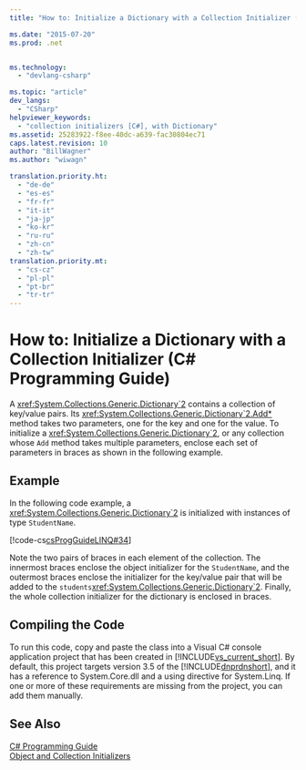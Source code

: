 ```yaml
---
title: "How to: Initialize a Dictionary with a Collection Initializer (C# Programming Guide) | Microsoft Docs"

ms.date: "2015-07-20"
ms.prod: .net


ms.technology: 
  - "devlang-csharp"

ms.topic: "article"
dev_langs: 
  - "CSharp"
helpviewer_keywords: 
  - "collection initializers [C#], with Dictionary"
ms.assetid: 25283922-f8ee-40dc-a639-fac30804ec71
caps.latest.revision: 10
author: "BillWagner"
ms.author: "wiwagn"

translation.priority.ht: 
  - "de-de"
  - "es-es"
  - "fr-fr"
  - "it-it"
  - "ja-jp"
  - "ko-kr"
  - "ru-ru"
  - "zh-cn"
  - "zh-tw"
translation.priority.mt: 
  - "cs-cz"
  - "pl-pl"
  - "pt-br"
  - "tr-tr"
---
```

# How to: Initialize a Dictionary with a Collection Initializer (C# Programming Guide)
A <xref:System.Collections.Generic.Dictionary`2> contains a collection of key/value pairs. Its <xref:System.Collections.Generic.Dictionary`2.Add*> method takes two parameters, one for the key and one for the value. To initialize a <xref:System.Collections.Generic.Dictionary`2>, or any collection whose `Add` method takes multiple parameters, enclose each set of parameters in braces as shown in the following example.  
  
## Example  
 In the following code example, a <xref:System.Collections.Generic.Dictionary`2> is initialized with instances of type `StudentName`.  
  
 [!code-cs[csProgGuideLINQ#34](../../../csharp/programming-guide/arrays/codesnippet/CSharp/how-to-initialize-a-dictionary-with-a-collection-initializer_1.cs)]  
  
 Note the two pairs of braces in each element of the collection. The innermost braces enclose the object initializer for the `StudentName`, and the outermost braces enclose the initializer for the key/value pair that will be added to the `students`<xref:System.Collections.Generic.Dictionary`2>. Finally, the whole collection initializer for the dictionary is enclosed in braces.  
  
## Compiling the Code  
 To run this code, copy and paste the class into a Visual C# console application project that has been created in [!INCLUDE[vs_current_short](../../../csharp/programming-guide/classes-and-structs/includes/vs_current_short_md.md)]. By default, this project targets version 3.5 of the [!INCLUDE[dnprdnshort](~/includes/dnprdnshort-md.md)], and it has a reference to System.Core.dll and a using directive for System.Linq. If one or more of these requirements are missing from the project, you can add them manually.   
  
## See Also  
 [C# Programming Guide](../../../csharp/programming-guide/index.md)   
 [Object and Collection Initializers](../../../csharp/programming-guide/classes-and-structs/object-and-collection-initializers.md)